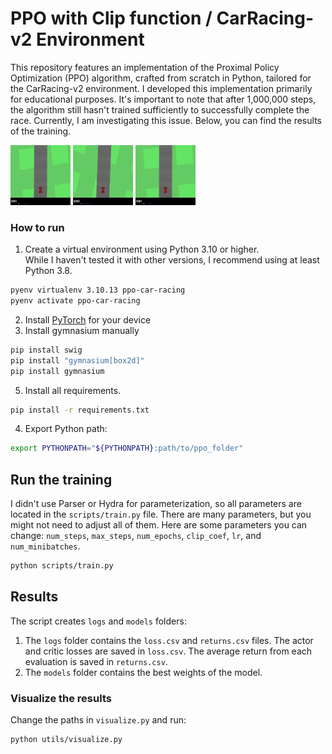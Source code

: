 # PPO with Clip function / CarRacing-v2 Environment
This repository features an implementation of the Proximal Policy Optimization (PPO) algorithm, crafted from scratch in Python, tailored for the CarRacing-v2 environment. I developed this implementation primarily for educational purposes. It's important to note that after 1,000,000 steps, the algorithm still hasn't trained sufficiently to successfully complete the race. Currently, I am investigating this issue. Below, you can find the results of the training.

![rollout_exp_7_1](https://github.com/Evgenii-Iurin/PPO_Car_Racing/blob/10ab2be8ddad4aed0c467496f4e6bf95a73e2948/eval_replays/exp_7/rollout_exp_7_1.gif)
![rollout_exp_7_2](https://github.com/Evgenii-Iurin/PPO_Car_Racing/blob/10ab2be8ddad4aed0c467496f4e6bf95a73e2948/eval_replays/exp_7/rollout_exp_7_2.gif)
![rollout_exp_7_3](https://github.com/Evgenii-Iurin/PPO_Car_Racing/blob/10ab2be8ddad4aed0c467496f4e6bf95a73e2948/eval_replays/exp_7/rollout_exp_7_3.gif)

### How to run
1. Create a virtual environment using Python 3.10 or higher. <br/>
While I haven't tested it with other versions, I recommend using at least Python 3.8.
```bash
pyenv virtualenv 3.10.13 ppo-car-racing
pyenv activate ppo-car-racing
```
2. Install [PyTorch](https://pytorch.org/) for your device
3. Install gymnasium manually
```bash
pip install swig
pip install "gymnasium[box2d]"
pip install gymnasium
```
5. Install all requirements.
```bash
pip install -r requirements.txt
```
4. Export Python path:
```bash
export PYTHONPATH="${PYTHONPATH}:path/to/ppo_folder"
```

## Run the training
I didn't use Parser or Hydra for parameterization, so all parameters are located in the `scripts/train.py` file. There are many parameters, but you might not need to adjust all of them. Here are some parameters you can change: `num_steps`, `max_steps`, `num_epochs`, `clip_coef`, `lr`, and `num_minibatches`.
```bash
python scripts/train.py
```
## Results
The script creates `logs` and `models` folders:
1. The `logs` folder contains the `loss.csv` and `returns.csv` files. The actor and critic losses are saved in `loss.csv`. The average return from each evaluation is saved in `returns.csv`.
2. The `models` folder contains the best weights of the model.
### Visualize the results
Change the paths in `visualize.py` and run:
```bash
python utils/visualize.py
```
